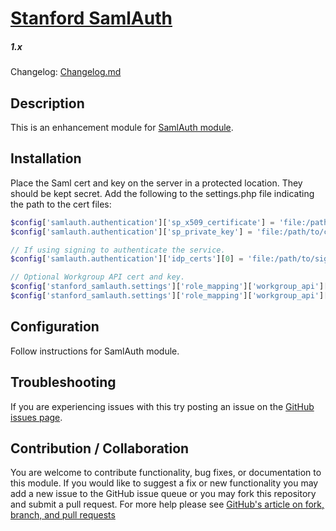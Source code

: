 # [Stanford SamlAuth](https://github.com/SU-SWS/stanford_samlauth)
##### 1.x

Changelog: [Changelog.md](CHANGELOG.md)

Description
---

This is an enhancement module for [SamlAuth module](https://www.drupal.org/project/samlauth).

Installation
---

Place the Saml cert and key on the server in a protected location. They should be kept secret.
Add the following to the settings.php file indicating the path to the cert files:
```php
$config['samlauth.authentication']['sp_x509_certificate'] = 'file:/path/to/cert.crt';
$config['samlauth.authentication']['sp_private_key'] = 'file:/path/to/cert.key';

// If using signing to authenticate the service.
$config['samlauth.authentication']['idp_certs'][0] = 'file:/path/to/signing/cert.crt';

// Optional Workgroup API cert and key.
$config['stanford_samlauth.settings']['role_mapping']['workgroup_api']['cert'] = '/path/to/workgroup/cert.crt';
$config['stanford_samlauth.settings']['role_mapping']['workgroup_api']['key'] = '/path/to/workgroup/cert.key';
```

Configuration
---

Follow instructions for SamlAuth module.


Troubleshooting
---

If you are experiencing issues with this try posting an issue on the [GitHub issues page](https://github.com/SU-SWS/stanford_samlauth/issues).

Contribution / Collaboration
---

You are welcome to contribute functionality, bug fixes, or documentation to this module. If you would like to suggest a fix or new functionality you may add a new issue to the GitHub issue queue or you may fork this repository and submit a pull request. For more help please see [GitHub's article on fork, branch, and pull requests](https://help.github.com/articles/using-pull-requests)
